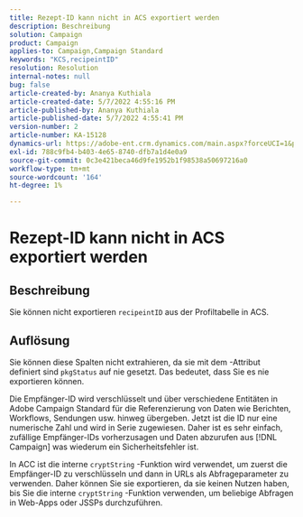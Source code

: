```yaml
---
title: Rezept-ID kann nicht in ACS exportiert werden
description: Beschreibung
solution: Campaign
product: Campaign
applies-to: Campaign,Campaign Standard
keywords: "KCS,recipeintID"
resolution: Resolution
internal-notes: null
bug: false
article-created-by: Ananya Kuthiala
article-created-date: 5/7/2022 4:55:16 PM
article-published-by: Ananya Kuthiala
article-published-date: 5/7/2022 4:55:41 PM
version-number: 2
article-number: KA-15128
dynamics-url: https://adobe-ent.crm.dynamics.com/main.aspx?forceUCI=1&pagetype=entityrecord&etn=knowledgearticle&id=21040874-26ce-ec11-a7b5-0022480a8e40
exl-id: 788c9fb4-b403-4e65-8740-dfb7a1d4e0a9
source-git-commit: 0c3e421beca46d9fe1952b1f98538a50697216a0
workflow-type: tm+mt
source-wordcount: '164'
ht-degree: 1%

---
```


# Rezept-ID kann nicht in ACS exportiert werden

## Beschreibung


Sie können nicht exportieren `recipeintID` aus der Profiltabelle in ACS.


## Auflösung


Sie können diese Spalten nicht extrahieren, da sie mit dem -Attribut definiert sind `pkgStatus` auf nie gesetzt. Das bedeutet, dass Sie es nie exportieren können.

Die Empfänger-ID wird verschlüsselt und über verschiedene Entitäten in Adobe Campaign Standard für die Referenzierung von Daten wie Berichten, Workflows, Sendungen usw. hinweg übergeben. Jetzt ist die ID nur eine numerische Zahl und wird in Serie zugewiesen. Daher ist es sehr einfach, zufällige Empfänger-IDs vorherzusagen und Daten abzurufen aus [!DNL Campaign] was wiederum ein Sicherheitsfehler ist.

In ACC ist die interne `cryptString` -Funktion wird verwendet, um zuerst die Empfänger-ID zu verschlüsseln und dann in URLs als Abfrageparameter zu verwenden. Daher können Sie sie exportieren, da sie keinen Nutzen haben, bis Sie die interne `cryptString` -Funktion verwenden, um beliebige Abfragen in Web-Apps oder JSSPs durchzuführen.
